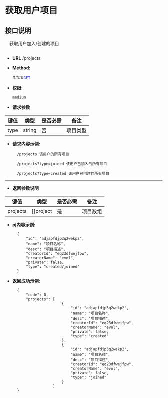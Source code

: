 # 获取用户项目

## 接口说明

　获取用户加入/创建的项目

## 


* **URL**
        /projects

* **Method:**
  
  ####<font color=blue>`GET`</font>

* **权限:**

  `medium`

*  **请求参数**

**键值** | **类型** | **是否必需** | **备注**
---------|----------|--------------|---------
type|string|否|项目类型

* **请求内容示例:**


        /projects 该用户的所有项目
        
        /projects?type=joined 该用户已加入的所有项目
        
        /projects?type=created 该用户已创建的所有项目
--- 
*  **返回参数说明**

**键值** | **类型** | **是否必需** | **备注**
---------|----------|--------------|---------
projects    |[]project |是 |项目数组

* **pj内容示例:**


        {
            "id": "adjapfdjp3q2wekp2",
            "name": "项目名称",
            "desc": "项目描述",
            "creatorId": "eq23dfwejfpw",
            "creatorName": "evol",
            "private": false,
            "type": "created/joined"
        } 

* **返回成功示例:**


        {
            "code": 0,
            "projects": [        
                            {
                                "id": "adjapfdjp3q2wekp2",
                                "name": "项目名称",
                                "desc": "项目描述",
                                "creatorId": "eq23dfwejfpw",
                                "creatorName": "evol",
                                "private": false,
                                "type": "created"
                            },
                            {
                                "id": "adjapfdjp3q2wekp2",
                                "name": "项目名称",
                                "desc": "项目描述",
                                "creatorId": "eq23dfwejfpw",
                                "creatorName": "evol",
                                "private": false,
                                "type": "joined"
                            }
                        ]
        } 


